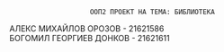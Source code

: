                        ООП2 ПРОЕКТ НА ТЕМА: БИБЛИОТЕКА     
АЛЕКС МИХАЙЛОВ ОРОЗОВ - 21621586    
БОГОМИЛ ГЕОРГИЕВ ДОНКОВ - 21621611
